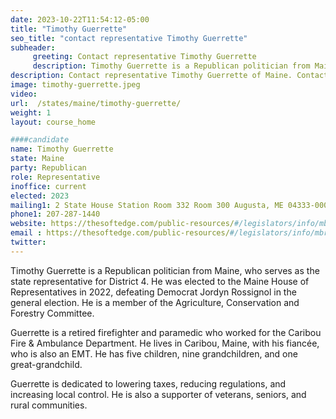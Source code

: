 ```yaml
---
date: 2023-10-22T11:54:12-05:00
title: "Timothy Guerrette"
seo_title: "contact representative Timothy Guerrette"
subheader:
     greeting: Contact representative Timothy Guerrette
     description: Timothy Guerrette is a Republican politician from Maine, who serves as the state representative for District 4. He was elected to the Maine House of Representatives in 2022, defeating Democrat Jordyn Rossignol in the general election. He is a member of the Agriculture, Conservation and Forestry Committee.
description: Contact representative Timothy Guerrette of Maine. Contact information for Timothy Guerrette includes email address, phone number, and mailing address.
image: timothy-guerrette.jpeg
video:
url:  /states/maine/timothy-guerrette/
weight: 1
layout: course_home

####candidate
name: Timothy Guerrette
state: Maine
party: Republican
role: Representative
inoffice: current
elected: 2023
mailing1: 2 State House Station Room 332 Room 300 Augusta, ME 04333-0002
phone1: 207-287-1440
website: https://thesoftedge.com/public-resources/#/legislators/info/mbr_id/3437
email : https://thesoftedge.com/public-resources/#/legislators/info/mbr_id/3437
twitter:
---
```


Timothy Guerrette is a Republican politician from Maine, who serves as the state representative for District 4. He was elected to the Maine House of Representatives in 2022, defeating Democrat Jordyn Rossignol in the general election. He is a member of the Agriculture, Conservation and Forestry Committee.

Guerrette is a retired firefighter and paramedic who worked for the Caribou Fire & Ambulance Department. He lives in Caribou, Maine, with his fiancée, who is also an EMT. He has five children, nine grandchildren, and one great-grandchild.

Guerrette is dedicated to lowering taxes, reducing regulations, and increasing local control. He is also a supporter of veterans, seniors, and rural communities.
